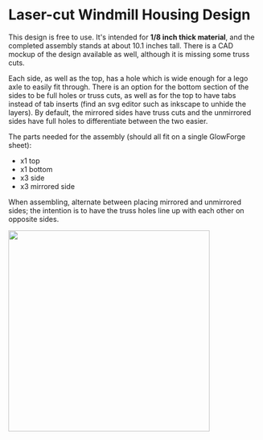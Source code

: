 # Laser-cut Windmill Housing Design

This design is free to use. It's intended for **1/8 inch thick material**, and the completed assembly stands at about 10.1 inches tall.
There is a CAD mockup of the design available as well, although it is missing some truss cuts.

Each side, as well as the top, has a hole which is wide enough for a lego axle to easily fit through. There is an option for the bottom section of the sides to be full holes or truss cuts, as well as for the top to have tabs instead of tab inserts (find an svg editor such as inkscape to unhide the layers). By default, the mirrored sides have truss cuts and the unmirrored sides have full holes to differentiate between the two easier.

The parts needed for the assembly (should all fit on a single GlowForge sheet):
* x1 top
* x1 bottom
* x3 side
* x3 mirrored side

When assembling, alternate between placing mirrored and unmirrored sides; the intention is to have the truss holes line up with each other on opposite sides.

<img src="https://user-images.githubusercontent.com/46581273/207469407-0b8de638-07bb-4d4f-901a-c85bac9d3a81.JPG" width="400" />
